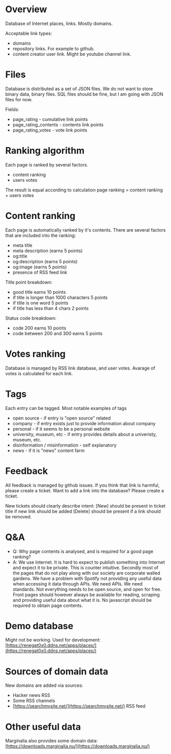 # Overview

Database of Internet places, links. Mostly domains.

Acceptable link types:
 - domains
 - repository links. For example to github.
 - content creator user link. Might be youtube channel link.

# Files

Database is distributed as a set of JSON files. We do not want to store binary data, binary files. SQL files should be fine, but I am going with JSON files for now.

Fields:
 - page_rating - cumulative link points
 - page_rating_contents - contents link points
 - page_rating_votes - vote link points

# Ranking algorithm

Each page is ranked by several factors.

 - content ranking
 - users votes
 
The result is equal according to calculation
 page ranking = content ranking + users votes

# Content ranking

Each page is automatically ranked by it's contents. There are several factors that are included into the ranking:
 - meta title
 - meta description (earns 5 points)
 - og:title
 - og:description (earns 5 points)
 - og:image (earns 5 points)
 - presence of RSS feed link

 Title point breakdown:
 - good title earns 10 points
 - if title is longer than 1000 characters 5 points
 - if title is one word 5 points
 - if title has less than 4 chars 2 points

Status code breakdown:
 - code 200 earns 10 points
 - code between 200 and 300 earns 5 points

# Votes ranking

Database is managed by RSS link database, and user votes. Avarage of votes is calculated for each link.

# Tags

Each entry can be tagged. Most notable examples of tags

 - open source - if entry is "open source" related
 - company - if entry exists just to provide information about company
 - personal - if it seems to be a personal website
 - university, museum, etc - if entry provides details about a univeristy, museum, etc.
 - disinformation / misinformation - self explanatory
 - news - if it is "news" content farm
 
# Feedback

All feedback is managed by github issues. If you think that link is harmful, please create a ticket. Want to add a link into the database? Please create a ticket.

New tickets should clearly describe intent: \[New\] should be present in ticket title if new link should be added \[Delete\] should be present if a link should be removed.

# Q&A

 - Q: Why page contents is analysed, and is required for a good page ranking?
 - A: We use Internet. It is hard to expect to publish something into Internet and expect it to be private. This is counter intuitive. Secondly most of the pages that do not play along with our society are corporate walled gardens. We have a problem with Spotify not providing any useful data when accessing it data through APIs. We need APIs. We need standards. Not everything needs to be open source, and open for free. Front pages should however always be available for reading, scraping and providing useful data about what it is. No javascript should be required to obtain page contents.

# Demo database

Might not be working. Used for development: [https://renegat0x0.ddns.net/apps/places/](https://renegat0x0.ddns.net/apps/places/)

# Sources of domain data

New domains are added via sources:
 - Hacker news RSS
 - Some RSS channels
 - [https://searchmysite.net/](https://searchmysite.net/) RSS feed

# Other useful data

Marginalia also provides some domain data: [https://downloads.marginalia.nu/](https://downloads.marginalia.nu/)
